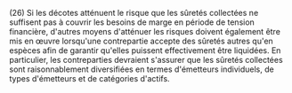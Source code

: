 (26) Si les décotes atténuent le risque que les sûretés collectées ne suffisent pas à couvrir les besoins de marge en période de tension financière, d'autres moyens d'atténuer les risques doivent également être mis en œuvre lorsqu'une contrepartie accepte des sûretés autres qu'en espèces afin de garantir qu'elles puissent effectivement être liquidées. En particulier, les contreparties devraient s'assurer que les sûretés collectées sont raisonnablement diversifiées en termes d'émetteurs individuels, de types d'émetteurs et de catégories d'actifs.